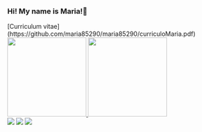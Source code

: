 ### Hi! My name is Maria!👋

<div>
  [Curriculum vitae](https://github.com/maria85290/maria85290/curriculoMaria.pdf)
</div>
  
<div>
  <a href="https://github.com/maria85290">
  <img height="180em" src="https://github-readme-stats.vercel.app/api?username=maria85290&show_icons=true&theme=dracula&include_all_commits=true&count_private=true"/>
  <img height="180em" src="https://github-readme-stats.vercel.app/api/top-langs/?username=maria85290&layout=compact&langs_count=7&theme=dracula"/>
</div>
  
  
  
 
<div> 
  <a href="https://www.instagram.com/maria.a.b2000/" target="_blank"><img src="https://img.shields.io/badge/-Instagram-%23E4405F?style=for-the-badge&logo=instagram&logoColor=white" target="_blank"></a>
  <a href = "mailto:maria.a.b2000@hotmail.com"><img src="https://img.shields.io/badge/-Hotmail-%23333?style=for-the-badge&logo=gmail&logoColor=white" target="_blank"></a>
  <a href="https://www.linkedin.com/in/maria-araujo-barbosa-a60782a8/" target="_blank"><img src="https://img.shields.io/badge/-LinkedIn-%230077B5?style=for-the-badge&logo=linkedin&logoColor=white" target="_blank"></a> 
</div>
